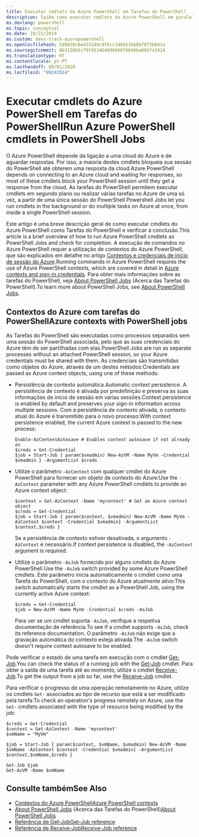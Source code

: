 ```yaml
---
title: Executar cmdlets do Azure PowerShell em Tarefas do PowerShell
description: Saiba como executar cmdlets do Azure PowerShell em paralelo ou como tarefas em segundo plano, com -AsJob e Start-Job.
ms.devlang: powershell
ms.topic: conceptual
ms.date: 10/21/2019
ms.custom: devx-track-azurepowershell
ms.openlocfilehash: 5d9028c0a433149c8f6cc346651bb8bf875bb42a
ms.sourcegitcommit: 8b3126b5c79f453464d90669f0046ba86b7a3424
ms.translationtype: HT
ms.contentlocale: pt-PT
ms.lasthandoff: 09/01/2020
ms.locfileid: "89242924"
---
```

# <a name="run-azure-powershell-cmdlets-in-powershell-jobs"></a><span data-ttu-id="8c66d-103">Executar cmdlets do Azure PowerShell em Tarefas do PowerShell</span><span class="sxs-lookup"><span data-stu-id="8c66d-103">Run Azure PowerShell cmdlets in PowerShell Jobs</span></span>

<span data-ttu-id="8c66d-104">O Azure PowerShell depende da ligação a uma cloud do Azure e de aguardar respostas. Por isso, a maioria destes cmdlets bloqueia sua sessão do PowerShell até obterem uma resposta da cloud.</span><span class="sxs-lookup"><span data-stu-id="8c66d-104">Azure PowerShell depends on connecting to an Azure cloud and waiting for responses, so most of these cmdlets block your PowerShell session until they get a response from the cloud.</span></span>
<span data-ttu-id="8c66d-105">As tarefas do PowerShell permitem executar cmdlets em segundo plano ou realizar várias tarefas no Azure de uma só vez, a partir de uma única sessão do PowerShell.</span><span class="sxs-lookup"><span data-stu-id="8c66d-105">Powershell Jobs let you run cmdlets in the background or do multiple tasks on Azure at once, from inside a single PowerShell session.</span></span>

<span data-ttu-id="8c66d-106">Este artigo é uma breve descrição geral de como executar cmdlets do Azure PowerShell como Tarefas do PowerShell e verificar a conclusão.</span><span class="sxs-lookup"><span data-stu-id="8c66d-106">This article is a brief overview of how to run Azure PowerShell cmdlets as PowerShell Jobs and check for completion.</span></span> <span data-ttu-id="8c66d-107">A execução de comandos no Azure PowerShell requer a utilização de contextos do Azure PowerShell, que são explicados em detalhe no artigo [Contextos e credenciais de início de sessão do Azure](context-persistence.md).</span><span class="sxs-lookup"><span data-stu-id="8c66d-107">Running commands in Azure PowerShell requires the use of Azure PowerShell contexts, which are covered in detail in [Azure contexts and sign-in credentials](context-persistence.md).</span></span>
<span data-ttu-id="8c66d-108">Para obter mais informações sobre as tarefas do PowerShell, veja [About PowerShell Jobs](/powershell/module/microsoft.powershell.core/about/about_jobs) (Acerca das Tarefas do PowerShell).</span><span class="sxs-lookup"><span data-stu-id="8c66d-108">To learn more about PowerShell Jobs, see [About PowerShell Jobs](/powershell/module/microsoft.powershell.core/about/about_jobs).</span></span>

## <a name="azure-contexts-with-powershell-jobs"></a><span data-ttu-id="8c66d-109">Contextos do Azure com tarefas do PowerShell</span><span class="sxs-lookup"><span data-stu-id="8c66d-109">Azure contexts with PowerShell jobs</span></span>

<span data-ttu-id="8c66d-110">As Tarefas do PowerShell são executadas como processos separados sem uma sessão do PowerShell associada, pelo que as suas credenciais do Azure têm de ser partilhadas com elas.</span><span class="sxs-lookup"><span data-stu-id="8c66d-110">PowerShell Jobs are run as separate processes without an attached PowerShell session, so your Azure credentials must be shared with them.</span></span> <span data-ttu-id="8c66d-111">As credenciais são transmitidas como objetos do Azure, através de um destes métodos:</span><span class="sxs-lookup"><span data-stu-id="8c66d-111">Credentials are passed as Azure context objects, using one of these methods:</span></span>

* <span data-ttu-id="8c66d-112">Persistência de contexto automática.</span><span class="sxs-lookup"><span data-stu-id="8c66d-112">Automatic context persistence.</span></span> <span data-ttu-id="8c66d-113">A persistência de contexto é ativada por predefinição e preserva as suas informações de início de sessão em várias sessões.</span><span class="sxs-lookup"><span data-stu-id="8c66d-113">Context persistence is enabled by default and preserves your sign-in information across multiple sessions.</span></span> <span data-ttu-id="8c66d-114">Com a persistência de contexto ativada, o contexto atual do Azure é transmitido para o novo processo:</span><span class="sxs-lookup"><span data-stu-id="8c66d-114">With context persistence enabled, the current Azure context is passed to the new process:</span></span>

  ```azurepowershell-interactive
  Enable-AzContextAutosave # Enables context autosave if not already on
  $creds = Get-Credential
  $job = Start-Job { param($vmadmin) New-AzVM -Name MyVm -Credential $vmadmin } -ArgumentList $creds
  ```

* <span data-ttu-id="8c66d-115">Utilize o parâmetro `-AzContext` com qualquer cmdlet do Azure PowerShell para fornecer um objeto de contexto do Azure:</span><span class="sxs-lookup"><span data-stu-id="8c66d-115">Use the `-AzContext` parameter with any Azure PowerShell cmdlets to provide an Azure context object:</span></span>

  ```azurepowershell-interactive
  $context = Get-AzContext -Name 'mycontext' # Get an Azure context object
  $creds = Get-Credential
  $job = Start-Job { param($context, $vmadmin) New-AzVM -Name MyVm -AzContext $context -Credential $vmadmin} -ArgumentList $context,$creds }
  ```

  <span data-ttu-id="8c66d-116">Se a persistência de contexto estiver desativada, o argumento `-AzContext` é necessário.</span><span class="sxs-lookup"><span data-stu-id="8c66d-116">If context persistence is disabled, the `-AzContext` argument is required.</span></span>

* <span data-ttu-id="8c66d-117">Utilize o parâmetro `-AsJob` fornecido por alguns cmdlets do Azure PowerShell.</span><span class="sxs-lookup"><span data-stu-id="8c66d-117">Use the `-AsJob` switch provided by some Azure PowerShell cmdlets.</span></span> <span data-ttu-id="8c66d-118">Este parâmetro inicia automaticamente o cmdlet como uma Tarefa do PowerShell, com o contexto do Azure atualmente ativo:</span><span class="sxs-lookup"><span data-stu-id="8c66d-118">This switch automatically starts the cmdlet as a PowerShell Job, using the currently active Azure context:</span></span>

  ```azurepowershell-interactive
  $creds = Get-Credential
  $job = New-AzVM -Name MyVm -Credential $creds -AsJob
  ```

  <span data-ttu-id="8c66d-119">Para ver se um cmdlet suporta `-AsJob`, verifique a respetiva documentação de referência.</span><span class="sxs-lookup"><span data-stu-id="8c66d-119">To see if a cmdlet supports `-AsJob`, check its reference documentation.</span></span> <span data-ttu-id="8c66d-120">O parâmetro `-AsJob` não exige que a gravação automática do contexto esteja ativada.</span><span class="sxs-lookup"><span data-stu-id="8c66d-120">The `-AsJob` switch doesn't require context autosave to be enabled.</span></span>

<span data-ttu-id="8c66d-121">Pode verificar o estado de uma tarefa em execução com o cmdlet [Get-Job](/powershell/module/microsoft.powershell.core/get-job).</span><span class="sxs-lookup"><span data-stu-id="8c66d-121">You can check the status of a running job with the [Get-Job](/powershell/module/microsoft.powershell.core/get-job) cmdlet.</span></span> <span data-ttu-id="8c66d-122">Para obter a saída de uma tarefa até ao momento, utilize o cmdlet [Receive-Job](/powershell/module/microsoft.powershell.core/receive-job).</span><span class="sxs-lookup"><span data-stu-id="8c66d-122">To get the output from a job so far, use the [Receive-Job](/powershell/module/microsoft.powershell.core/receive-job) cmdlet.</span></span>

<span data-ttu-id="8c66d-123">Para verificar o progresso de uma operação remotamente no Azure, utilize os cmdlets `Get-` associados ao tipo de recurso que está a ser modificado pela tarefa:</span><span class="sxs-lookup"><span data-stu-id="8c66d-123">To check an operation's progress remotely on Azure, use the `Get-` cmdlets associated with the type of resource being modified by the job:</span></span>

```azurepowershell-interactive
$creds = Get-Credential
$context = Get-AzContext -Name 'mycontext'
$vmName = "MyVm"

$job = Start-Job { param($context, $vmName, $vmadmin) New-AzVM -Name $vmName -AzContext $context -Credential $vmadmin} -ArgumentList $context,$vmName,$creds }

Get-Job $job
Get-AzVM -Name $vmName
```

## <a name="see-also"></a><span data-ttu-id="8c66d-124">Consulte também</span><span class="sxs-lookup"><span data-stu-id="8c66d-124">See Also</span></span>

* [<span data-ttu-id="8c66d-125">Contextos do Azure PowerShell</span><span class="sxs-lookup"><span data-stu-id="8c66d-125">Azure PowerShell contexts</span></span>](context-persistence.md)
* <span data-ttu-id="8c66d-126">[About PowerShell Jobs](/powershell/module/microsoft.powershell.core/about/about_jobs) (Acerca das Tarefas do PowerShell)</span><span class="sxs-lookup"><span data-stu-id="8c66d-126">[About PowerShell Jobs](/powershell/module/microsoft.powershell.core/about/about_jobs)</span></span>
* [<span data-ttu-id="8c66d-127">Referência de Get-Job</span><span class="sxs-lookup"><span data-stu-id="8c66d-127">Get-Job reference</span></span>](/powershell/module/microsoft.powershell.core/get-job)
* [<span data-ttu-id="8c66d-128">Referência de Receive-Job</span><span class="sxs-lookup"><span data-stu-id="8c66d-128">Receive-Job reference</span></span>](/powershell/module/microsoft.powershell.core/receive-job)
